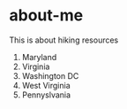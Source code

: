 # about-me

This is about hiking resources
  1. Maryland
  2. Virginia
  3. Washington DC
  4. West Virginia
  5. Pennyslvania
